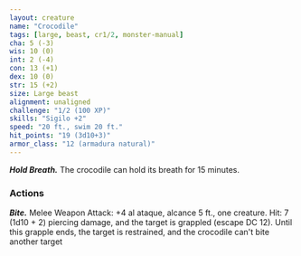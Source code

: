 ```yaml
---
layout: creature
name: "Crocodile"
tags: [large, beast, cr1/2, monster-manual]
cha: 5 (-3)
wis: 10 (0)
int: 2 (-4)
con: 13 (+1)
dex: 10 (0)
str: 15 (+2)
size: Large beast
alignment: unaligned
challenge: "1/2 (100 XP)"
skills: "Sigilo +2"
speed: "20 ft., swim 20 ft."
hit_points: "19 (3d10+3)"
armor_class: "12 (armadura natural)"
---
```


***Hold Breath.*** The crocodile can hold its breath for 15 minutes.

### Actions

***Bite.*** Melee Weapon Attack: +4 al ataque, alcance 5 ft., one creature. Hit: 7 (1d10 + 2) piercing damage, and the target is grappled (escape DC 12). Until this grapple ends, the target is restrained, and the crocodile can't bite another target